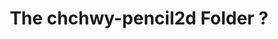---
title: 'The chchwy-pencil2d Folder ?'
redirect_to:
  - 'https://discuss.pencil2d.org/t/the-chchwy-pencil2d-folder/834'
---